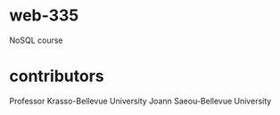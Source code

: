 # web-335
NoSQL course


# contributors
Professor Krasso-Bellevue University 
Joann Saeou-Bellevue University
